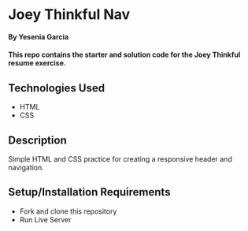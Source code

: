 # Joey Thinkful Nav

#### By Yesenia Garcia

#### This repo contains the starter and solution code for the Joey Thinkful resume exercise.

## Technologies Used

* HTML
* CSS

## Description

Simple HTML and CSS practice for creating a responsive header and navigation.

## Setup/Installation Requirements

* Fork and clone this repository
* Run Live Server
